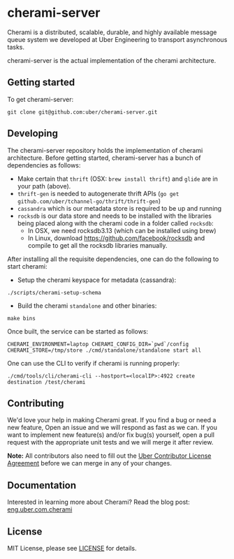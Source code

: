 cherami-server
==============

Cherami is a distributed, scalable, durable, and highly available message queue system we developed at Uber Engineering to transport asynchronous tasks. 

cherami-server is the actual implementation of the cherami architecture.

Getting started
---------------

To get cherami-server:

```
git clone git@github.com:uber/cherami-server.git
```

Developing
----------

The cherami-server repository holds the implementation of cherami architecture. Before getting started, cherami-server has a bunch of dependencies as follows:

* Make certain that `thrift` (OSX: `brew install thrift`) and `glide` are
in your path (above).
* `thrift-gen` is needed to autogenerate thrift APIs (`go get github.com/uber/tchannel-go/thrift/thrift-gen`)
* `cassandra` which is our metadata store is required to be up and running
* `rocksdb` is our data store and needs to be installed with the libraries being placed along with the cherami code in a folder called `rocksdb`:
	* In OSX, we need rocksdb3.13 (which can be installed using brew)
	* In Linux, download https://github.com/facebook/rocksdb and compile to get all the rocksdb libraries manually.

After installing all the requisite dependencies, one can do the following to start cherami:

* Setup the cherami keyspace for metadata (cassandra):
```
./scripts/cherami-setup-schema
```

* Build the cherami `standalone` and other binaries:
```
make bins
```

Once built, the service can be started as follows:
```
CHERAMI_ENVIRONMENT=laptop CHERAMI_CONFIG_DIR=`pwd`/config CHERAMI_STORE=/tmp/store ./cmd/standalone/standalone start all
```

One can use the CLI to verify if cherami is running properly:
```
./cmd/tools/cli/cherami-cli --hostport=<localIP>:4922 create destination /test/cherami
```

Contributing
------------

We'd love your help in making Cherami great. If you find a bug or need a new feature, Open an issue and we will respond as fast as we can. If you want to implement new feature(s) and/or fix bug(s) yourself, open a pull request with the appropriate unit tests and we will merge it after review.

**Note:** All contributors also need to fill out the [Uber Contributor License Agreement](http://t.uber.com/cla) before we can merge in any of your changes.

Documentation
--------------

Interested in learning more about Cherami? Read the blog post:
[eng.uber.com.cherami](https://eng.uber.com/cherami/)

License
-------
MIT License, please see [LICENSE](https://github.com/uber/cherami-server/blob/master/LICENSE) for details.
